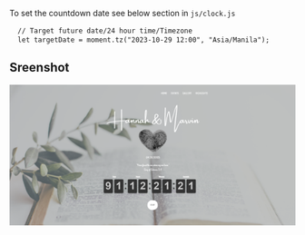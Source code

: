 To set the countdown date see below section in `js/clock.js`

````
  // Target future date/24 hour time/Timezone
  let targetDate = moment.tz("2023-10-29 12:00", "Asia/Manila");
````

## Sreenshot
![screenshot](https://github.com/MOVants/hannahandmarvin-wedding.github.io/blob/main/ScreenshotMarvinHannah.png?raw=true)
